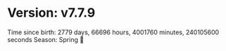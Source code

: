 # Version: v7.7.9
Time since birth: 2779 days, 66696 hours, 4001760 minutes, 240105600 seconds
Season: Spring 🌸
